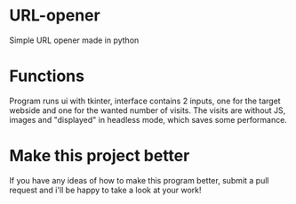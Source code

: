 # URL-opener
Simple URL opener made in python
# Functions 
Program runs ui with tkinter, interface contains 2 inputs, one for the target webside and one for the wanted number of visits. 
The visits are without JS, images and "displayed" in headless mode, which saves some performance. 
# Make this project better
If you have any ideas of how to make this program better, submit a pull request and i'll be happy to take a look at your work! 
